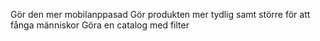Gör den mer mobilanppasad 
Gör produkten mer tydlig samt större för att fånga människor
Göra en catalog med filter  